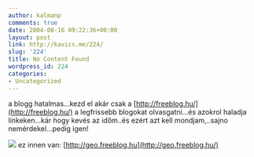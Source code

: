 ```yaml
---
author: kalmanp
comments: true
date: 2004-08-16 09:22:36+00:00
layout: post
link: http://kavics.me/224/
slug: '224'
title: No Content Found
wordpress_id: 224
categories:
- Uncategorized
---
```


a blogg hatalmas...kezd el akár csak a [http://freeblog.hu/](http://freeblog.hu/) a legfrissebb blogokat olvasgatni...és azokrol haladja linkeken...kár hogy kevés az időm..és ezért azt kell mondjam,..sajno nemérdekel...pedig igen!




![](http://kavics.freeblog.hu/Files/hokkaido_kansiru.jpg) ez innen van: [http://geo.freeblog.hu](http://geo.freeblog.hu/)

